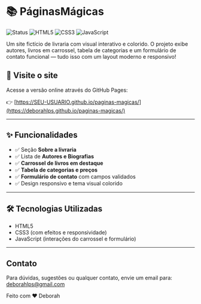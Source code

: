 # 📚 PáginasMágicas
![Status](https://img.shields.io/badge/status-em%20desenvolvimento-yellow)
![HTML5](https://img.shields.io/badge/HTML5-E34F26?logo=html5&logoColor=white)
![CSS3](https://img.shields.io/badge/CSS3-1572B6?logo=css3&logoColor=white)
![JavaScript](https://img.shields.io/badge/JavaScript-F7DF1E?logo=javascript&logoColor=black)

Um site fictício de livraria com visual interativo e colorido. O projeto exibe autores, livros em carrossel, tabela de categorias e um formulário de contato funcional — tudo isso com um layout moderno e responsivo!

## 🔮 Visite o site

Acesse a versão online através do GitHub Pages:

👉 [https://SEU-USUARIO.github.io/paginas-magicas/](https://deborahlps.github.io/paginas-magicas/)

---

## ✨ Funcionalidades

- ✅ Seção **Sobre a livraria**
- ✅ Lista de **Autores e Biografias**
- ✅ **Carrossel de livros em destaque**
- ✅ **Tabela de categorias e preços**
- ✅ **Formulário de contato** com campos validados
- ✅ Design responsivo e tema visual colorido

---

## 🛠️ Tecnologias Utilizadas

- HTML5
- CSS3 (com efeitos e responsividade)
- JavaScript (interações do carrossel e formulário)

---
## Contato

Para dúvidas, sugestões ou qualquer contato, envie um email para:
deborahlps@gmail.com


Feito com ❤️ Deborah



